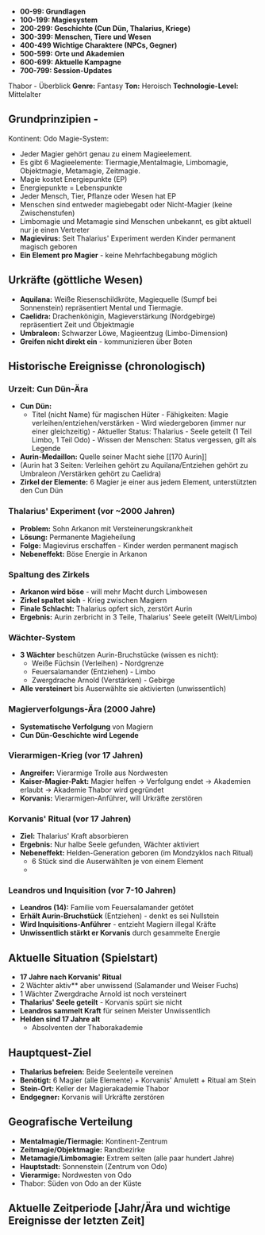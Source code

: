 
- **00-99: Grundlagen** 
- **100-199: Magiesystem**
-  **200-299: Geschichte (Cun Dün, Thalarius, Kriege)** 
- **300-399: Menschen, Tiere und Wesen** 
- **400-499  Wichtige Charaktere (NPCs, Gegner)**
- **500-599:** **Orte und Akademien**
- **600-699: Aktuelle Kampagne** 
- **700-799: Session-Updates**

Thabor - Überblick 
**Genre:** Fantasy
**Ton:** Heroisch
**Technologie-Level:** Mittelalter 
## Grundprinzipien -
Kontinent: Odo
Magie-System:
- Jeder Magier gehört genau zu einem Magieelement. 
- Es gibt 6 Magieelemente: Tiermagie,Mentalmagie, Limbomagie, Objektmagie, Metamagie, Zeitmagie. 
- Magie kostet Energiepunkte (EP)
- Energiepunkte = Lebenspunkte
- Jeder Mensch, Tier, Pflanze oder Wesen hat EP
- Menschen sind entweder magiebegabt oder Nicht-Magier (keine Zwischenstufen)
- Limbomagie und Metamagie sind Menschen unbekannt, es gibt aktuell nur je einen Vertreter 
- **Magievirus:** Seit Thalarius' Experiment werden Kinder permanent magisch geboren
- **Ein Element pro Magier** - keine Mehrfachbegabung möglich

## Urkräfte (göttliche Wesen)

- **Aquilana:** Weiße Riesenschildkröte, Magiequelle (Sumpf bei Sonnenstein) repräsentiert Mental und Tiermagie. 
- **Caelidra:** Drachenkönigin, Magieverstärkung (Nordgebirge) repräsentiert Zeit und Objektmagie 
- **Umbraleon:** Schwarzer Löwe, Magieentzug (Limbo-Dimension)
- **Greifen nicht direkt ein** - kommunizieren über Boten

## Historische Ereignisse (chronologisch)

### Urzeit: Cun Dün-Ära

- **Cun Dün:** 
	- Titel (nicht Name) für magischen Hüter - Fähigkeiten: Magie verleihen/entziehen/verstärken - Wird wiedergeboren (immer nur einer gleichzeitig) - Aktueller Status: Thalarius - Seele geteilt (1 Teil Limbo, 1 Teil Odo) - Wissen der Menschen: Status vergessen, gilt als Legende
- **Aurin-Medaillon:** Quelle seiner Macht siehe [[170 Aurin]]
- (Aurin hat 3 Seiten: Verleihen gehört zu Aquilana/Entziehen gehört zu Umbraleon /Verstärken gehört zu Caelidra)
- **Zirkel der Elemente:** 6 Magier je einer aus jedem Element, unterstützten den Cun Dün

### Thalarius' Experiment (vor ~2000 Jahren)

- **Problem:** Sohn Arkanon mit Versteinerungskrankheit
- **Lösung:** Permanente Magieheilung
- **Folge:** Magievirus erschaffen - Kinder werden permanent magisch
- **Nebeneffekt:** Böse Energie in Arkanon

### Spaltung des Zirkels

- **Arkanon wird böse** - will mehr Macht durch Limbowesen
- **Zirkel spaltet sich** - Krieg zwischen Magiern
- **Finale Schlacht:** Thalarius opfert sich, zerstört Aurin
- **Ergebnis:** Aurin zerbricht in 3 Teile, Thalarius' Seele geteilt (Welt/Limbo)

### Wächter-System

- **3 Wächter** beschützen Aurin-Bruchstücke (wissen es nicht):
    - Weiße Füchsin (Verleihen) - Nordgrenze
    - Feuersalamander (Entziehen) - Limbo
    - Zwergdrache Arnold (Verstärken) - Gebirge 
- **Alle versteinert** bis Auserwählte sie aktivierten (unwissentlich)

### Magierverfolgungs-Ära (2000 Jahre)

- **Systematische Verfolgung** von Magiern
- **Cun Dün-Geschichte wird Legende**

### Vierarmigen-Krieg (vor 17 Jahren)

- **Angreifer:** Vierarmige Trolle aus Nordwesten
- **Kaiser-Magier-Pakt:** Magier helfen → Verfolgung endet → Akademien erlaubt -> Akademie Thabor wird gegründet
- **Korvanis:** Vierarmigen-Anführer, will Urkräfte zerstören

### Korvanis' Ritual (vor 17 Jahren)

- **Ziel:** Thalarius' Kraft absorbieren
- **Ergebnis:** Nur halbe Seele gefunden, Wächter aktiviert
- **Nebeneffekt:** Helden-Generation geboren (im Mondzyklos nach Ritual) 
	- 6 Stück sind die Auserwählten je von einem Element
	- 

### Leandros und Inquisition (vor 7-10 Jahren)

- **Leandros (14):** Familie vom Feuersalamander getötet
- **Erhält Aurin-Bruchstück** (Entziehen) - denkt es sei Nullstein
- **Wird Inquisitions-Anführer** - entzieht Magiern illegal Kräfte
- **Unwissentlich stärkt er Korvanis** durch gesammelte Energie

## Aktuelle Situation (Spielstart)

- **17 Jahre nach Korvanis' Ritual**
- 2 Wächter aktiv** aber unwissend (Salamander und Weiser Fuchs)
- 1 Wächter Zwergdrache Arnold ist noch versteinert
- **Thalarius' Seele geteilt** - Korvanis spürt sie nicht
- **Leandros sammelt Kraft** für seinen Meister Unwissentlich
- **Helden sind 17 Jahre alt** 
	- Absolventen der Thaborakademie

## Hauptquest-Ziel

- **Thalarius befreien:** Beide Seelenteile vereinen
- **Benötigt:** 6 Magier (alle Elemente) + Korvanis' Amulett + Ritual am Stein
- **Stein-Ort:** Keller der Magierakademie Thabor
- **Endgegner:** Korvanis will Urkräfte zerstören

## Geografische Verteilung

- **Mentalmagie/Tiermagie:** Kontinent-Zentrum
- **Zeitmagie/Objektmagie:** Randbezirke
- **Metamagie/Limbomagie:** Extrem selten (alle paar hundert Jahre)
- **Hauptstadt:** Sonnenstein (Zentrum von Odo)
- **Vierarmige:** Nordwesten von Odo
- Thabor: Süden von Odo an der Küste


## Aktuelle Zeitperiode [Jahr/Ära und wichtige Ereignisse der letzten Zeit]